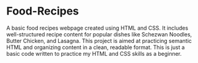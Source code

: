 # Food-Recipes
A basic food recipes webpage created using HTML and CSS. It includes well-structured recipe content for popular dishes like Schezwan Noodles, Butter Chicken, and Lasagna. This project is aimed at practicing semantic HTML and organizing content in a clean, readable format. 
This is just a basic code written to practice my HTML and CSS skills as a beginner.
